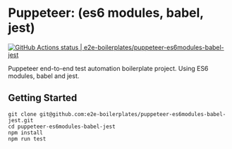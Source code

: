 # Puppeteer: (es6 modules, babel, jest)

[![GitHub Actions status | e2e-boilerplates/puppeteer-es6modules-babel-jest](https://github.com/e2e-boilerplates/puppeteer-es6modules-babel-jest/workflows/puppeteer-es6modules-babel-jest/badge.svg)](https://github.com/e2e-boilerplates/puppeteer-es6modules-babel-jest/actions?workflow=puppeteer-es6modules-babel-jest)

Puppeteer end-to-end test automation boilerplate project. Using ES6 modules, babel and jest.

## Getting Started

    git clone git@github.com:e2e-boilerplates/puppeteer-es6modules-babel-jest.git
    cd puppeteer-es6modules-babel-jest
    npm install
    npm run test
